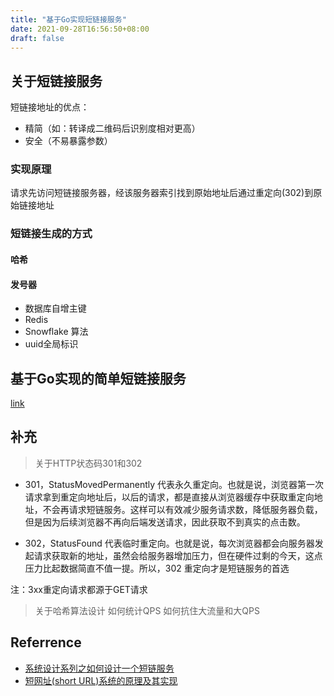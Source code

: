```yaml
---
title: "基于Go实现短链接服务"
date: 2021-09-28T16:56:50+08:00
draft: false
---
```


## 关于短链接服务

短链接地址的优点：

- 精简（如：转译成二维码后识别度相对更高）
- 安全（不易暴露参数）

### 实现原理

请求先访问短链接服务器，经该服务器索引找到原始地址后通过重定向(302)到原始链接地址

### 短链接生成的方式

#### 哈希

#### 发号器

- 数据库自增主键
- Redis
- Snowflake 算法
- uuid全局标识

## 基于Go实现的简单短链接服务

[link](https://github.com/Zchary-Ma/project52-url-shortner)

## 补充

> 关于HTTP状态码301和302

- 301，StatusMovedPermanently 代表永久重定向。也就是说，浏览器第一次请求拿到重定向地址后，以后的请求，都是直接从浏览器缓存中获取重定向地址，不会再请求短链服务。这样可以有效减少服务请求数，降低服务器负载，但是因为后续浏览器不再向后端发送请求，因此获取不到真实的点击数。

- 302，StatusFound 代表临时重定向。也就是说，每次浏览器都会向服务器发起请求获取新的地址，虽然会给服务器增加压力，但在硬件过剩的今天，这点压力比起数据简直不值一提。所以，302 重定向才是短链服务的首选

注：3xx重定向请求都源于GET请求 

> 关于哈希算法设计
> 如何统计QPS
> 如何抗住大流量和大QPS

## Referrence

- [系统设计系列之如何设计一个短链服务](https://xie.infoq.cn/article/483fcfbe3f942cb1fa9d9ce20)
- [短网址(short URL)系统的原理及其实现](https://hufangyun.com/2017/short-url/)